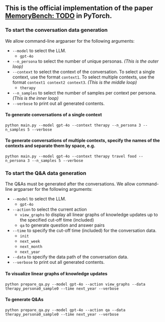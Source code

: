 ## This is the official implementation of the paper [MemoryBench: TODO](todo) in PyTorch.

### To start the conversation data generation

We allow command-line argparser for the following arguments: 
    
- ```--model``` to select the LLM.
  - ```gpt-4o```
- ```--n_persona``` to select the number of unique personas. *(This is the outer loop)*
- ```--context``` to select the context of the conversation. To select a single context, use the format ```context1```. To select multiple contexts, use the format ```context1 context2 context3```. *(This is the middle loop)*
  - ```therapy```
- ```--n_samples``` to select the number of samples per context per persona. *(This is the inner loop)*
- ```--verbose``` to print out all generated contents.

#### To generate conversations of a single context

    python main.py --model gpt-4o --context therapy --n_persona 3 --n_samples 5 --verbose

#### To generate conversations of multiple contexts, specify the names of the contexts and separate them by space, e.g.

    python main.py --model gpt-4o --context therapy travel food --n_persona 3 --n_samples 5 --verbose


### To start the Q&A data generation

The Q&As must be generated after the conversations. We allow command-line argparser for the following arguments: 
    
- ```--model``` to select the LLM.
  - ```gpt-4o```
- ```--action``` to select the current action
    - ```view_graphs``` to display all linear graphs of knowledge updates up to the specified cut-off time (included)
    - ```qa``` to generate question and answer pairs
- ```--time``` to specify the cut-off time (included) for the conversation data.
    - ```init```
    - ```next_week```
    - ```next_month```
    - ```next_year```
- ```--data``` to specify the data path of the conversation data.
- ```--verbose``` to print out all generated contents.

#### To visualize linear graphs of knowledge updates

    python prepare_qa.py --model gpt-4o --action view_graphs --data therapy_persona0_sample0 --time next_year --verbose

#### To generate Q&As

    python prepare_qa.py --model gpt-4o --action qa --data therapy_persona0_sample0 --time next_year --verbose
